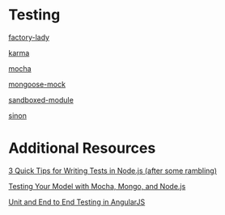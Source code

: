 Testing
====

[factory-lady](testing/factory-lady.md)

[karma](testing/karma.md)

[mocha](testing/mocha.md)

[mongoose-mock](testing/mongoose-mock.md)

[sandboxed-module](testing/sandboxed-module.md)

[sinon](testing/sinon.md)

Additional Resources
====

[3 Quick Tips for Writing Tests in Node.js (after some rambling)](http://niallohiggins.com/2012/03/28/3-quick-tips-for-writing-tests-in-nodejs/)

[Testing Your Model with Mocha, Mongo, and Node.js](http://www.wekeroad.com/2012/02/25/testing-your-model-with-mocha-mongo-and-nodejs/)

[Unit and End to End Testing in AngularJS](http://www.sitepoint.com/unit-and-e2e-testing-in-angularjs/)





